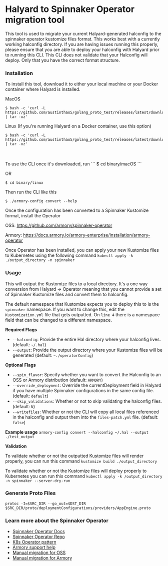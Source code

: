 # Halyard to Spinnaker Operator migration tool

This tool is used to migrate your current Halyard-generated halconfig to the spinnaker operator kustomize files format. This works best with a currently working halconfig directory. If you are having issues running this properly, please ensure that you are able to deploy your halconfig with Halyard prior to running this CLI. This CLI does not validate that your Halconfig will deploy. Only that you have the correct format structure.



### Installation
To install this tool, download it to either your local machine or your Docker container where Halyard is installed.


MacOS
```
$ bash -c 'curl -L https://github.com/austinthao5/golang_proto_test/releases/latest/download/binary.tgz | tar -xz'
```



Linux (If you're running Halyard on a Docker container, use this option)
```
$ bash -c 'curl -L https://github.com/austinthao5/golang_proto_test/releases/latest/download/binary.tgz | tar -xz'
```
<br />
<br />
To use the CLI once it's downloaded, run
```
$ cd binary/macOS
```

OR

```
$ cd binary/linux
```

Then run the CLI like this
```
$ ./armory-config convert --help
```

Once the configuration has been converted to a Spinnaker Kustomize format, install the Operator

OSS:
https://github.com/armory/spinnaker-operator

Armory:
https://docs.armory.io/armory-enterprise/installation/armory-operator


Once Operator has been installed, you can apply your new Kustomize files to Kubernetes using the following command
`kubectl apply -k ./output_directory -n spinnaker`

### Usage
This will output the Kustomize files to a local directory. It's a one way conversion from Halyard -> Operator meaning that you cannot provide a set of Spinnaker Kustomize files and convert them to halconfig.

The default namespace that Kustomize expects you to deploy this to is the `spinnaker` namespace. If you want to change this, edit the `Kustomization.yml` file that gets outputted. On `line 4` there is a namespace field that can be changed to a different namespace.

**Required Flags**
- `--halconfig`: Provide the entire Hal directory where your halconfig lives. (default: `~/.hal`)
- `--output`: Provide the output directory where your Kustomize files will be generated (default: `~./operatorConfig`)

**Optional Flags**
- `--spin_flavor`: Specify whether you want to convert the Halconfig to an OSS or Armory distribution (default: `ARMORY`)
- `--override_deployment`: Override the currentDeployment field in Halyard if you have multiple Spinnaker configurations in the same config file. (default: `default`)
- `--skip_validations`: Whether or not to skip validating the halconfig files. (default: `N`)
- `--writefiles`: Whether or not the CLI will copy all local files referenced in the halconfig and output them into the `files-patch.yml` file. (default: `false`)

**Example usage**
`armory-config convert --halconfig ~/.hal --output ./test_output`

**Validation**

To validate whether or not the outputted Kustomize files will render properly, you can run this command
`kustomize build ./output_directory`

To validate whether or not the Kustomize files will deploy properly to Kubernetes you can run this command
`kubectl apply -k /output_directory -n spinnaker --server-dry-run`

### Generate Proto Files
`protoc -I=$SRC_DIR --go_out=$DST_DIR $SRC_DIR/proto/deploymentConfigurations/providers/AppEngine.proto`

### Learn more about the Spinnaker Operator
- [Spinnaker Operator Docs](https://docs.armory.io/armory-enterprise/installation/armory-operator)
- [Spinnaker Operator Repo](https://github.com/armory/spinnaker-operator)
- [K8s Operator pattern](https://kubernetes.io/docs/concepts/extend-kubernetes/operator/)
- [Armory support help](https://support.armory.io/support)
- [Manual migration for OSS](https://github.com/armory/spinnaker-operator/blob/master/doc/migrate.md)
- [Manual migration for Armory](https://docs.armory.io/armory-enterprise/installation/armory-operator/hal-op-migration/)